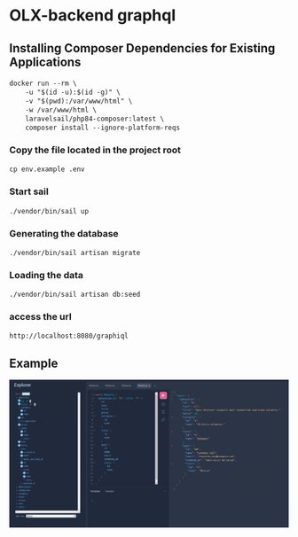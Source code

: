 # OLX-backend graphql

## Installing Composer Dependencies for Existing Applications

```
docker run --rm \
    -u "$(id -u):$(id -g)" \
    -v "$(pwd):/var/www/html" \
    -w /var/www/html \
    laravelsail/php84-composer:latest \
    composer install --ignore-platform-reqs
```

### Copy the file located in the project root
```
cp env.example .env
```

### Start sail
```
./vendor/bin/sail up
```

### Generating the database
```
./vendor/bin/sail artisan migrate
```
### Loading the data
```
./vendor/bin/sail artisan db:seed
```
### access the url
```
http://localhost:8080/graphiql
```
## Example
![Web 1](https://github.com/omarxlima/assets/raw/main/images/example-graphql2.png)




